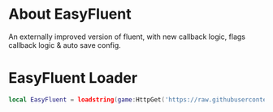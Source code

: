 # About EasyFluent

An externally improved version of fluent, with new callback logic, flags callback logic & auto save config.

# EasyFluent Loader
```lua
local EasyFluent = loadstring(game:HttpGet('https://raw.githubusercontent.com/deufyn/EasyFluent/refs/heads/main/src/EasyFluent.luau'))()
```
